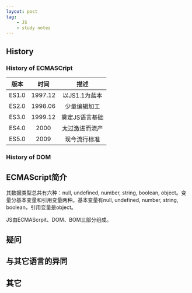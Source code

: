 ```yaml
---
layout: post
tag:
    - JS
    - study notes
---
```


## History 

### History of ECMASCript

| 版本	| 时间		| 描述 			|
|:-:|:-:|:-:|
| ES1.0	| 1997.12 	| 以JS1.1为蓝本 	|
| ES2.0	| 1998.06	| 少量编辑加工		|
| ES3.0 | 1999.12	| 奠定JS语言基础	|
| ES4.0	| 2000		| 太过激进而流产	|
| ES5.0 | 2009		| 现今流行标准		|

### History of DOM

## ECMAScript简介

其数据类型总共有六种：null, undefined, number, string, boolean, object。变量分基本变量和引用变量两种。基本变量有null, undefined, number, string, boolean，引用变量是object。

JS由ECMAScrpit、DOM、BOM三部分组成。

## 疑问

## 与其它语言的异同

## 其它
